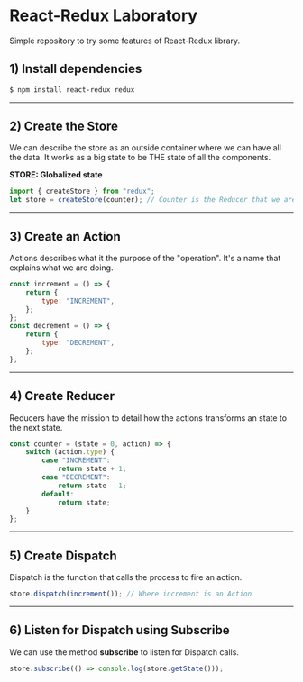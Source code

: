 # React-Redux Laboratory

Simple repository to try some features of React-Redux library.

## 1) Install dependencies

```bash
$ npm install react-redux redux
```

---

## 2) Create the Store

We can describe the store as an outside container where we can have all the data.
It works as a big state to be THE state of all the components.

**STORE: Globalized state**

```js
import { createStore } from "redux";
let store = createStore(counter); // Counter is the Reducer that we are gonna create on step (4)
```

---

## 3) Create an Action

Actions describes what it the purpose of the "operation".
It's a name that explains what we are doing.

```js
const increment = () => {
	return {
		type: "INCREMENT",
	};
};
const decrement = () => {
	return {
		type: "DECREMENT",
	};
};
```

---

## 4) Create Reducer

Reducers have the mission to detail how the actions transforms an state to the next state.

```js
const counter = (state = 0, action) => {
	switch (action.type) {
		case "INCREMENT":
			return state + 1;
		case "DECREMENT":
			return state - 1;
		default:
			return state;
	}
};
```

---

## 5) Create Dispatch

Dispatch is the function that calls the process to fire an action.

```js
store.dispatch(increment()); // Where increment is an Action
```

---

## 6) Listen for Dispatch using Subscribe

We can use the method **subscribe** to listen for Dispatch calls.

```js
store.subscribe(() => console.log(store.getState()));
```
